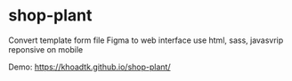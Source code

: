 # shop-plant

Convert template form file Figma to web interface use html, sass, javasvrip reponsive on mobile

Demo: https://khoadtk.github.io/shop-plant/
